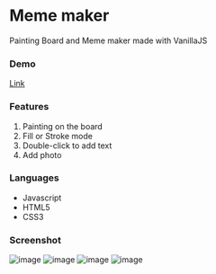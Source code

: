 # Meme maker
Painting Board and Meme maker made with VanillaJS

### Demo
[Link](https://elegant-chaja-d656f7.netlify.app/)

### Features
1. Painting on the board
2. Fill or Stroke mode
3. Double-click to add text
4. Add photo

### Languages
* Javascript
* HTML5
* CSS3

### Screenshot
![image](https://user-images.githubusercontent.com/88661435/192247315-16d903a5-19cb-4895-9236-68fee8176570.png)
![image](https://user-images.githubusercontent.com/88661435/192248393-bb1d3f26-4193-4337-a453-724ba824ca14.png)
![image](https://user-images.githubusercontent.com/88661435/192248771-283aa1f7-f993-477b-b29b-64fe0f9aea3c.png)
![image](https://user-images.githubusercontent.com/88661435/192249030-55b5cb3b-014d-4d65-a52f-0e2273ea2f62.png)
